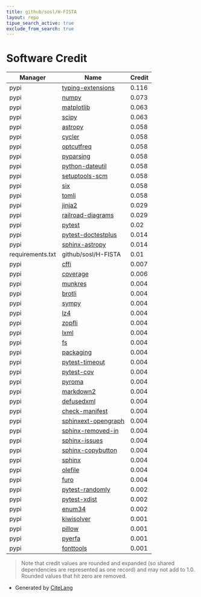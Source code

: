```yaml
---
title: github/sosl/H-FISTA
layout: repo
tipue_search_active: true
exclude_from_search: true
---
```

# Software Credit

|Manager|Name|Credit|
|-------|----|------|
|pypi|[typing-extensions](https://typing.readthedocs.io/)|0.116|
|pypi|[numpy](https://www.numpy.org)|0.073|
|pypi|[matplotlib](https://matplotlib.org)|0.063|
|pypi|[scipy](https://www.scipy.org)|0.063|
|pypi|[astropy](http://astropy.org)|0.058|
|pypi|[cycler](https://github.com/matplotlib/cycler)|0.058|
|pypi|[optcutfreq](https://github.com/demotu/optcutfreq)|0.058|
|pypi|[pyparsing](https://pypi.org/project/pyparsing)|0.058|
|pypi|[python-dateutil](https://github.com/dateutil/dateutil)|0.058|
|pypi|[setuptools-scm](https://github.com/pypa/setuptools_scm/)|0.058|
|pypi|[six](https://github.com/benjaminp/six)|0.058|
|pypi|[tomli](https://pypi.org/project/tomli)|0.058|
|pypi|[jinja2](https://pypi.org/project/jinja2)|0.029|
|pypi|[railroad-diagrams](https://pypi.org/project/railroad-diagrams)|0.029|
|pypi|[pytest](https://pypi.org/project/pytest)|0.02|
|pypi|[pytest-doctestplus](https://pypi.org/project/pytest-doctestplus)|0.014|
|pypi|[sphinx-astropy](https://pypi.org/project/sphinx-astropy)|0.014|
|requirements.txt|github/sosl/H-FISTA|0.01|
|pypi|[cffi](https://pypi.org/project/cffi)|0.007|
|pypi|[coverage](https://pypi.org/project/coverage)|0.006|
|pypi|[munkres](https://software.clapper.org/munkres/)|0.004|
|pypi|[brotli](https://github.com/google/brotli)|0.004|
|pypi|[sympy](https://sympy.org)|0.004|
|pypi|[lz4](https://github.com/python-lz4/python-lz4)|0.004|
|pypi|[zopfli](https://pypi.org/project/zopfli)|0.004|
|pypi|[lxml](https://pypi.org/project/lxml)|0.004|
|pypi|[fs](https://pypi.org/project/fs)|0.004|
|pypi|[packaging](https://github.com/pypa/packaging)|0.004|
|pypi|[pytest-timeout](https://pypi.org/project/pytest-timeout)|0.004|
|pypi|[pytest-cov](https://pypi.org/project/pytest-cov)|0.004|
|pypi|[pyroma](https://pypi.org/project/pyroma)|0.004|
|pypi|[markdown2](https://pypi.org/project/markdown2)|0.004|
|pypi|[defusedxml](https://pypi.org/project/defusedxml)|0.004|
|pypi|[check-manifest](https://pypi.org/project/check-manifest)|0.004|
|pypi|[sphinxext-opengraph](https://pypi.org/project/sphinxext-opengraph)|0.004|
|pypi|[sphinx-removed-in](https://pypi.org/project/sphinx-removed-in)|0.004|
|pypi|[sphinx-issues](https://pypi.org/project/sphinx-issues)|0.004|
|pypi|[sphinx-copybutton](https://pypi.org/project/sphinx-copybutton)|0.004|
|pypi|[sphinx](https://pypi.org/project/sphinx)|0.004|
|pypi|[olefile](https://pypi.org/project/olefile)|0.004|
|pypi|[furo](https://pypi.org/project/furo)|0.004|
|pypi|[pytest-randomly](https://pypi.org/project/pytest-randomly)|0.002|
|pypi|[pytest-xdist](https://pypi.org/project/pytest-xdist)|0.002|
|pypi|[enum34](https://pypi.org/project/enum34)|0.002|
|pypi|[kiwisolver](https://github.com/nucleic/kiwi)|0.001|
|pypi|[pillow](https://python-pillow.org)|0.001|
|pypi|[pyerfa](https://github.com/liberfa/pyerfa)|0.001|
|pypi|[fonttools](http://github.com/fonttools/fonttools)|0.001|


> Note that credit values are rounded and expanded (so shared dependencies are represented as one record) and may not add to 1.0. Rounded values that hit zero are removed.


- Generated by [CiteLang](https://github.com/vsoch/citelang)
